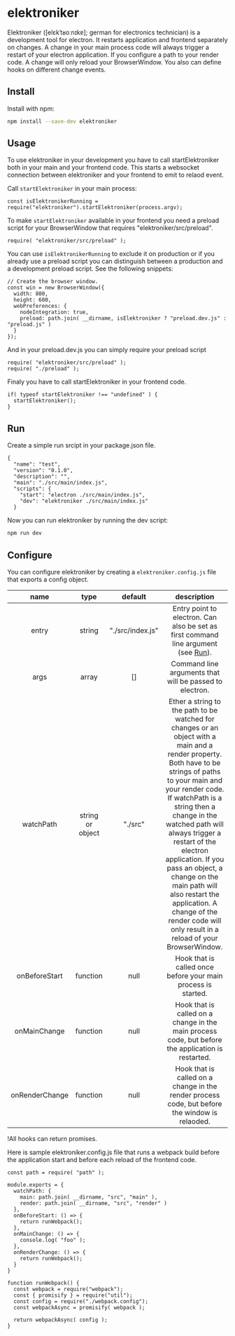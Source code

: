# elektroniker
Elektroniker ([elɛkˈtʁoːnɪkɐ]; german for electronics technician) is a development tool for electron. It restarts application and frontend separately on changes. A change in your main process code will always trigger a restart of your electron application. If you configure a path to your render code. A change will only reload your BrowserWindow.
You also can define hooks on different change events.

## Install
Install with npm:

```bash
npm install --save-dev elektroniker
```

## Usage
To use elektroniker in your development you have to call startElektroniker both in your main and your frontend code. This starts a websocket connection between elektroniker and your frontend to emit to relaod event.

Call `startElektroniker` in your main process:
```code
const isElektronikerRunning = require("elektroniker").startElektroniker(process.argv);
```

To make `startElektroniker` available in your frontend you need a preload script for your BrowserWindow that requires "elektroniker/src/preload".
```code
require( "elektroniker/src/preload" );
```
You can use `isElektronikerRunning` to exclude it on production or if you already use a preload script you can distinguish between a production and a development preload script. See the following snippets:
```code
// Create the browser window.
const win = new BrowserWindow({
  width: 800,
  height: 600,
  webPreferences: {
    nodeIntegration: true,
    preload: path.join( __dirname, isElektroniker ? "preload.dev.js" : "preload.js" )
  }
});
```
And in your preload.dev.js you can simply require your preload script
```code
require( "elektroniker/src/preload" );
require( "./preload" );
```

Finaly you have to call startElektroniker in your frontend code.
```code
if( typeof startElektroniker !== "undefined" ) {
  startElektroniker();
}
```

## Run
Create a simple run srcipt in your package.json file.
```code
{
  "name": "test",
  "version": "0.1.0",
  "description": "",
  "main": "./src/main/index.js",
  "scripts": {
    "start": "electron ./src/main/index.js",
    "dev": "elektroniker ./src/main/index.js"
  }
```
Now you can run elektroniker by running the dev script:
```bash
npm run dev
```

## Configure

You can configure elektroniker by creating a `elektroniker.config.js` file that exports a config object.

| name | type | default | description
| :----------------: | :----------------: | :----------------: | :--------------------------------:
| entry | string | "./src/index.js" | Entry point to electron. Can also be set as first command line argument (see [Run](#Run)).
| args | array | [] | Command line arguments that will be passed to electron.
| watchPath | string or object | "./src" | Ether a string to the path to be watched for changes or an object with a main and a render property. Both have to be strings of paths to your main and your render code. If watchPath is a string then a change in the watched path will always trigger a restart of the electron application. If you pass an object, a change on the main path will also restart the application. A change of the render code will only result in a reload of your BrowserWindow.
| onBeforeStart | function | null | Hook that is called once before your main process is started.
| onMainChange | function | null | Hook that is called on a change in the main process code, but before the application is restarted.
| onRenderChange | function | null | Hook that is called on a change in the render process code, but before the window is relaoded.

!All hooks can return promises.

Here is sample elektroniker.config.js file that runs a webpack build before the application start and before each reload of the frontend code.
```code
const path = require( "path" );

module.exports = {
  watchPath: {
    main: path.join( __dirname, "src", "main" ),
    render: path.join( __dirname, "src", "render" )
  },
  onBeforeStart: () => {
    return runWebpack();
  },
  onMainChange: () => {
    console.log( "foo" );
  },
  onRenderChange: () => {
    return runWebpack();
  }
}

function runWebpack() {
  const webpack = require("webpack");
  const { promisify } = require("util");
  const config = require("./webpack.config");
  const webpackAsync = promisify( webpack );

  return webpackAsync( config );
}
```